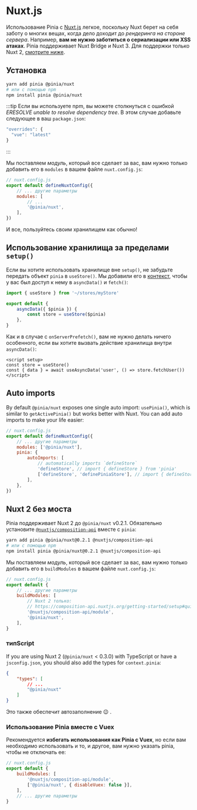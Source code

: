 # Nuxt.js

Использование Pinia с [Nuxt.js](https://nuxtjs.org/) легкое, поскольку Nuxt берет на себя заботу о многих вещах, когда дело доходит до _рендеринга на стороне сервера_. Например, **вам не нужно заботиться о сериализации или XSS атаках**. Pinia поддерживает Nuxt Bridge и Nuxt 3. Для поддержки только Nuxt 2, [смотрите ниже](#nuxt-2-без-моста).

## Установка

```bash
yarn add pinia @pinia/nuxt
# или с помощью npm
npm install pinia @pinia/nuxt
```

:::tip
Если вы используете npm, вы можете столкнуться с ошибкой _ERESOLVE unable to resolve dependency tree_. В этом случае добавьте следующее в ваш `package.json`:

```js
"overrides": {
  "vue": "latest"
}
```

:::

Мы поставляем _модуль_, который все сделает за вас, вам нужно только добавить его в `modules` в вашем файле `nuxt.config.js`:

```js
// nuxt.config.js
export default defineNuxtConfig({
    // ... другие параметры
    modules: [
        // ...
        '@pinia/nuxt',
    ],
})
```

И все, пользуйтесь своим хранилищем как обычно!

## Использование хранилища за пределами `setup()`

Если вы хотите использовать хранилище вне `setup()`, не забудьте передать объект `pinia` в `useStore()`. Мы добавили его в [контекст](https://nuxtjs.org/docs/2.x/internals-glossary/context), чтобы у вас был доступ к нему в `asyncData()` и `fetch()`:

```js
import { useStore } from '~/stores/myStore'

export default {
    asyncData({ $pinia }) {
        const store = useStore($pinia)
    },
}
```

Как и в случае с `onServerPrefetch()`, вам не нужно делать ничего особенного, если вы хотите вызвать действие хранилища внутри `asyncData()`:

```vue
<script setup>
const store = useStore()
const { data } = await useAsyncData('user', () => store.fetchUser())
</script>
```

## Auto imports

By default `@pinia/nuxt` exposes one single auto import: `usePinia()`, which is similar to `getActivePinia()` but works better with Nuxt. You can add auto imports to make your life easier:

```js
// nuxt.config.js
export default defineNuxtConfig({
    // ... другие параметры
    modules: ['@pinia/nuxt'],
    pinia: {
        autoImports: [
            // automatically imports `defineStore`
            'defineStore', // import { defineStore } from 'pinia'
            ['defineStore', 'definePiniaStore'], // import { defineStore as definePiniaStore } from 'pinia'
        ],
    },
})
```

## Nuxt 2 без моста

Pinia поддерживает Nuxt 2 до `@pinia/nuxt` v0.2.1. Обязательно установите [`@nuxtjs/composition-api`](https://composition-api.nuxtjs.org/) вместе с `pinia`:

```bash
yarn add pinia @pinia/nuxt@0.2.1 @nuxtjs/composition-api
# или с помощью npm
npm install pinia @pinia/nuxt@0.2.1 @nuxtjs/composition-api
```

Мы поставляем _модуль_, который все сделает за вас, вам нужно только добавить его в `buildModules` в вашем файле `nuxt.config.js`:

```js
// nuxt.config.js
export default {
    // ... другие параметры
    buildModules: [
        // Nuxt 2 только:
        // https://composition-api.nuxtjs.org/getting-started/setup#quick-start
        '@nuxtjs/composition-api/module',
        '@pinia/nuxt',
    ],
}
```

### типScript

If you are using Nuxt 2 (`@pinia/nuxt` < 0.3.0) with TypeScript or have a `jsconfig.json`, you should also add the types for `context.pinia`:

```json
{
    "types": [
        // ...
        "@pinia/nuxt"
    ]
}
```

Это также обеспечит автозаполнение 😉 .

### Использование Pinia вместе с Vuex

Рекомендуется **избегать использования как Pinia с Vuex**, но если вам необходимо использовать и то, и другое, вам нужно указать pinia, чтобы не отключать ее:

```js
// nuxt.config.js
export default {
    buildModules: [
        '@nuxtjs/composition-api/module',
        ['@pinia/nuxt', { disableVuex: false }],
    ],
    // ... другие параметры
}
```
